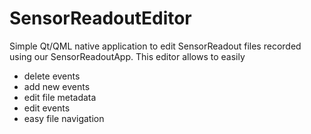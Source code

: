 # SensorReadoutEditor
Simple Qt/QML native application to edit SensorReadout files recorded using our SensorReadoutApp.
This editor allows to easily
- delete events
- add new events
- edit file metadata
- edit events
- easy file navigation

